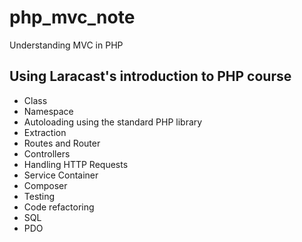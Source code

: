 # php_mvc_note
Understanding MVC in PHP

## Using Laracast's introduction to PHP course
- Class
- Namespace
- Autoloading using the standard PHP library
- Extraction
- Routes and Router
- Controllers
- Handling HTTP Requests
- Service Container
- Composer
- Testing
- Code refactoring
- SQL
- PDO
